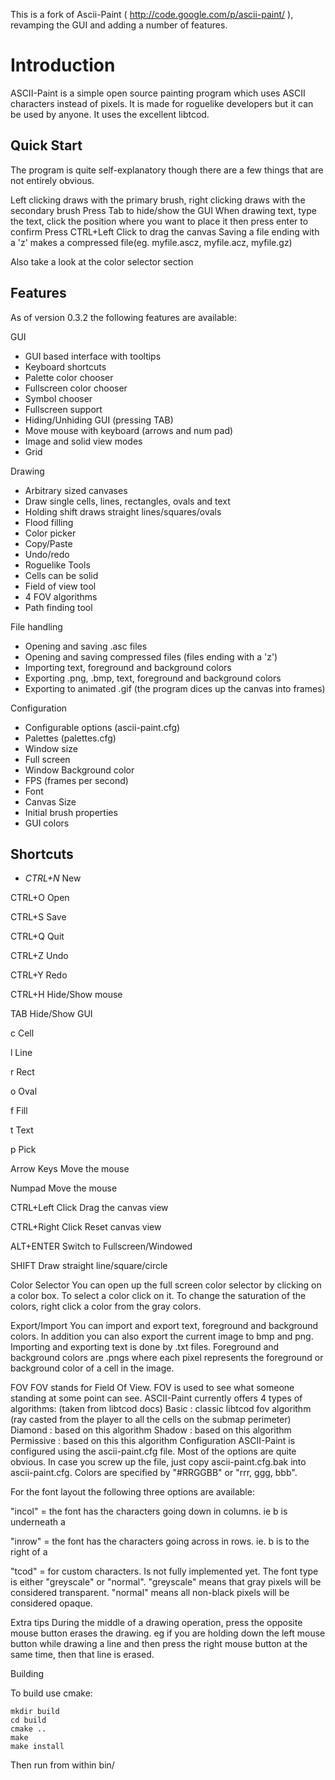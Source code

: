 This is a fork of Ascii-Paint ( http://code.google.com/p/ascii-paint/ ), revamping the GUI and adding a number of features.

Introduction
============
ASCII-Paint is a simple open source painting program which uses ASCII characters instead of pixels. It is made for roguelike developers but it can be used by anyone. It uses the excellent libtcod. 

Quick Start
-----------

The program is quite self-explanatory though there are a few things that are not entirely obvious.

Left clicking draws with the primary brush, right clicking draws with the secondary brush 
Press Tab to hide/show the GUI 
When drawing text, type the text, click the position where you want to place it then press enter to confirm 
Press CTRL+Left Click to drag the canvas 
Saving a file ending with a 'z' makes a compressed file(eg. myfile.ascz, myfile.acz, myfile.gz)

Also take a look at the color selector section

Features
-----------
As of version 0.3.2 the following features are available:

GUI

*  GUI based interface with tooltips 
*  Keyboard shortcuts 
*  Palette color chooser 
*  Fullscreen color chooser 
*  Symbol chooser 
*  Fullscreen support 
*  Hiding/Unhiding GUI (pressing TAB) 
*  Move mouse with keyboard (arrows and num pad) 
*  Image and solid view modes
*  Grid

Drawing

*  Arbitrary sized canvases
*  Draw single cells, lines, rectangles, ovals and text 
*  Holding shift draws straight lines/squares/ovals 
*  Flood filling 
*  Color picker 
*  Copy/Paste
*  Undo/redo 
*  Roguelike Tools
*  Cells can be solid
*  Field of view tool 
*  4 FOV algorithms 
*  Path finding tool

File handling

*  Opening and saving .asc files
*  Opening and saving compressed files (files ending with a 'z') 
*  Importing text, foreground and background colors 
*  Exporting .png, .bmp, text, foreground and background colors
*  Exporting to animated .gif (the program dices up the canvas into frames)

Configuration

*  Configurable options (ascii-paint.cfg) 
*  Palettes (palettes.cfg)
*  Window size 
*  Full screen 
*  Window Background color 
*  FPS (frames per second)
*  Font
*  Canvas Size 
*  Initial brush properties 
*  GUI colors

Shortcuts
---------

* _CTRL+N_ New
 
CTRL+O
 Open
 
CTRL+S
 Save
 
CTRL+Q
 Quit
 
CTRL+Z
 Undo
 
CTRL+Y Redo
 
CTRL+H Hide/Show mouse
 
TAB
 Hide/Show GUI
 
c
 Cell
 
l
 Line
 
r
 Rect
 
o
 Oval
 
f
 Fill
 
t
 Text
 
p
 Pick
 
Arrow Keys
 Move the mouse
 
Numpad
 Move the mouse
 
CTRL+Left Click
 Drag the canvas view
 
CTRL+Right Click
 Reset canvas view
 
ALT+ENTER
 Switch to Fullscreen/Windowed
 
SHIFT
 Draw straight line/square/circle
 


Color Selector
You can open up the full screen color selector by clicking on a color box.
To select a color click on it.
To change the saturation of the colors, right click a color from the gray colors.


Export/Import
You can import and export text, foreground and background colors. In addition you can also export the current image to bmp and png.
Importing and exporting text is done by .txt files.
Foreground and background colors are .pngs where each pixel represents the foreground or background color of a cell in the image.

FOV
FOV stands for Field Of View. FOV is used to see what someone standing at some point can see. ASCII-Paint currently offers 4 types of algorithms:
(taken from libtcod docs)
Basic : classic libtcod fov algorithm (ray casted from the player to all the cells on the submap perimeter)
Diamond : based on this algorithm
Shadow : based on this algorithm
Permissive : based on this this algorithm 
Configuration
ASCII-Paint is configured using the ascii-paint.cfg file. Most of the options are quite obvious. In case you screw up the file, just copy ascii-paint.cfg.bak into ascii-paint.cfg.
Colors are specified by "#RRGGBB" or "rrr, ggg, bbb".

For the font layout the following three options are available: 

"incol" = the font has the characters going down in columns. ie b is underneath a

"inrow" = the font has the characters going across in rows. ie. b is to the right of a

"tcod" = for custom characters. Is not fully implemented yet. 
The font type is either "greyscale" or "normal". "greyscale" means that gray pixels will be considered transparent. "normal" means all non-black pixels will be considered opaque.

Extra tips
During the middle of a drawing operation, press the opposite mouse button erases the drawing. eg if you are holding down the left mouse button while drawing a line and then press the right mouse button at the same time, then that line is erased. 


Building

To build use cmake:

    mkdir build
    cd build
    cmake ..
    make
    make install

Then run from within bin/
